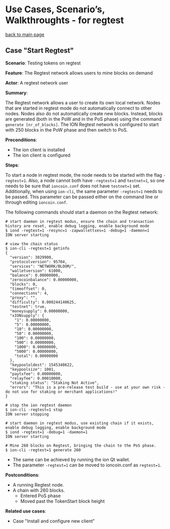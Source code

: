 # Use Cases, Scenario’s, Walkthroughts - for regtest

[back to main page](README.md)

## Case "Start Regtest"

**Scenario**: Testing tokens on regtest

**Feature**: The Regtest network allows users to mine blocks on demand

**Actor**: A regtest network user

**Summary**:

The Regtest network allows a user to create its own local network. Nodes that are started in regtest mode do not automatically connect to
other nodes. Nodes also do not automatically create new blocks. Instead, blocks are generated (both in the PoW and in the PoS phase) using
the command `generate [nr_of_blocks]`.
The ION Regtest network is configured to start with 250 blocks in the PoW phase and then switch to PoS.

**Preconditions**: 

- The ion client is installed
- The ion client is configured

**Steps**: 

To start a node in regtest mode, the node needs to be started with the flag `-regtest=1`. Also, a node cannot both have `-regtest=1` and `testnet=1`,
so one needs to be sure that `ioncoin.conf` does not have `testnet=1` set.
Additionally, when using `ion-cli`, the same parameter `-regtest=1` needs to be passed.
This parameter can be passed either on the command line or through editing `ioncoin.conf`.

The following commands should start a daemon on the Regtest network:

```
# start daemon in regtest modus, ensure the chain and transaction history are reset, enable debug logging, enable background mode
$ iond -regtest=1 -resync=1 -zapwallettxes=1 -debug=1 -daemon=1
ION server starting

# view the chain status
$ ion-cli -regtest=1 getinfo
{
  "version": 3029900,
  "protocolversion": 95704,
  "services": "NETWORK/BLOOM/",
  "walletversion": 61000,
  "balance": 0.00000000,
  "zerocoinbalance": 0.00000000,
  "blocks": 0,
  "timeoffset": 0,
  "connections": 4,
  "proxy": "",
  "difficulty": 0.000244140625,
  "testnet": true,
  "moneysupply": 0.00000000,
  "xIONsupply": {
    "1": 0.00000000,
    "5": 0.00000000,
    "10": 0.00000000,
    "50": 0.00000000,
    "100": 0.00000000,
    "500": 0.00000000,
    "1000": 0.00000000,
    "5000": 0.00000000,
    "total": 0.00000000
  },
  "keypoololdest": 1545340622,
  "keypoolsize": 1001,
  "paytxfee": 0.00000000,
  "relayfee": 0.00010000,
  "staking status": "Staking Not Active",
  "errors": "This is a pre-release test build - use at your own risk - do not use for staking or merchant applications!"
}

# stop the ion regtest daemon
$ ion-cli -regtest=1 stop
ION server stopping

# start daemon in regtest modus, use existing chain if it exists, enable debug logging, enable background mode
$ iond -regtest=1 -debug=1 -daemon=1
ION server starting

# Mine 260 blocks on Regtest, bringing the chain to the PoS phase.
$ ion-cli -regtest=1 generate 260

```

* The same can be achieved by running the ion Qt wallet.
* The parameter `-regtest=1` can be moved to ioncoin.conf as `regtest=1`.

**Postconditions**:

* A running Regtest node.
* A chain with 260 blocks.
  * Entered PoS phase
  * Moved past the TokenStart block height 

**Related use cases**:

- Case "Install and configure new client"